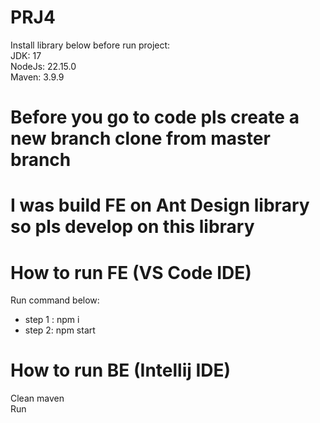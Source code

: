 # PRJ4
Install library below before run project:  
JDK: 17  
NodeJs: 22.15.0  
Maven: 3.9.9  
# Before you go to code pls create a new branch clone from master branch
# I was build FE on Ant Design library so pls develop on this library  
# How to run FE (VS Code IDE)
Run command below:  
- step 1 : npm i  
- step 2: npm start  
# How to run BE (Intellij IDE)
Clean maven  
Run  
